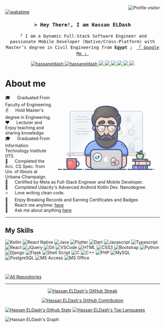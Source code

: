 <a href="https://komarev.com/ghpvc/?username=hassaneldash">
  <img align="right" src="https://komarev.com/ghpvc/?username=hassaneldash&label=Visitors&color=0e75b6&style=flat" alt="Profile visitor" />
</a>


[![wakatime](https://wakatime.com/badge/user/018d0815-72c4-4cbd-813f-ae04bae75ceb.svg)](https://wakatime.com/@hassaneldash)

<!-- Intro  -->
<h3 align="center">
        <samp>&gt; Hey There!, I am
                <b>Hassan ELDash</b>
        </samp>
</h3>
<p align="center"> 
  <samp>
    「 I am a Dynamic Full-Stack Software Engineer and passionate Mobile Developer (Native/Cross-Platform) with Master’s degree in Civil Engineering from <b>Egypt</b> 」
    <a href="https://www.google.com/search?q=Hassan+ELDash">「 Google Me 」</a> <br/>
  </samp>
</p>

<p align="center">
  
 <a href="https://linkedin.com/in/hassaneldash" target="_blank">
  <img src="https://img.shields.io/badge/LinkedIn-0077B5?style=for-the-badge&logo=linkedin&logoColor=white" alt="hassaneldash"/>
 </a>
  
 <a href="https://t.me/hassaneldash" target="_blank">
  <img src="https://img.shields.io/badge/Telegram-2CA5E0?style=for-the-badge&logo=telegram&logoColor=white" alt="hassaneldash"  />
  </a> 
 
 <a href="https://www.coursera.org/learner/hassaneldash" target="_blank">
  <img src="https://img.shields.io/badge/Coursera-0056D2?style=for-the-badge&logo=Coursera&logoColor=white" />
 </a>
 
 <a href="https://confirm.udacity.com/HRYNQV6C" target="_blank">
  <img src="https://img.shields.io/badge/Udacity-grey?style=for-the-badge&logo=udacity&logoColor=white" />
 </a>
  
 <a href="https://www.credly.com/users/hassaneldash/badges" target="_blank">
  <img src="https://img.shields.io/badge/Credly-FF6B00?style=for-the-badge&logo=credly&logoColor=white" />
 </a>
 
 <a href="https://www.udemy.com/user/hassaneldash/" target="_blank">
  <img src="https://img.shields.io/badge/Udemy-A435F0?style=for-the-badge&logo=udemy&logoColor=white" />
 </a>
 
 <a href="https://www.sololearn.com/en/profile/29567807" target="_blank">
  <img src="https://img.shields.io/badge/Sololearn-149EF2?style=for-the-badge&logo=sololearn&logoColor=white" />
 </a>
 
 <a href="https://twitter.com/Hassan_ELDash" target="_blank">
  <img src="https://img.shields.io/badge/Twitter-1DA1F2?style=for-the-badge&logo=twitter&logoColor=white" />
 </a>
 
</p>

<!-- About Section -->
 # About me
<p>
 <img align="right" width="350" src="/assets/programmer.gif" alt="Coding gif" />

 🎓 &emsp; Graduated From Faculty of Engineering. <br/>
 ✌️ &emsp; Hold Master's degree in Engineering. <br/>
 ❤️ &emsp; Lecturer and Enjoy teaching and sharing knowledge <br/>
 🎓 &emsp; Graduated From Information Technology Institute (ITI). <br/>
 🎯 &emsp; Completed the Acc. CS Spec. from Uni. of Illinois at Urbana-Champaign. <br/>
 🪪 &emsp; Certified by Meta as Full-Stack Engineer and Mobile Developer. <br/>
 📜 &emsp; Completed Udacity's Advanced Android Kotlin Dev. Nanodegree. <br/>
 ⭐ &emsp; Love writing clean code. <br/>
 🏅 &emsp; Enjoy Breaking Records and Earning Certificates and Badges<br/>
 📧 &emsp; Reach me anytime: [here](mailto:hassan.eldash@yahoo.com)<br/>
 💬 &emsp; Ask me about anything [here](https://t.me/hassaneldash)
</p>
<hr/>

<!-- Skills Section -->
## My Skills

![Kotlin](https://img.shields.io/badge/Kotlin-0095D5?style=for-the-badge&labelColor=white&logo=Kotlin&logoColor=0095D5)
![React Native](https://img.shields.io/badge/React_Native-20232A?style=for-the-badge&labelColor=white&logo=react&logoColor=20232A)
![Java](https://img.shields.io/badge/Java-ED8B00?style=for-the-badge&labelColor=white&logo=openjdk&logoColor=ED8B00)
![Flutter](https://img.shields.io/badge/Flutter-02569B?style=for-the-badge&labelColor=white&logo=Flutter&logoColor=02569B)
![Dart](https://img.shields.io/badge/Dart-0175C2?style=for-the-badge&labelColor=white&logo=Dart&logoColor=0175C2)
![Javascript](https://img.shields.io/badge/Javascript-F0DB4F?style=for-the-badge&labelColor=white&logo=javascript&logoColor=F0DB4F)
![Typescript](https://img.shields.io/badge/Typescript-007acc?style=for-the-badge&labelColor=white&logo=typescript&logoColor=007acc)
![React](https://img.shields.io/badge/React-61DBFB?style=for-the-badge&labelColor=white&k&logo=react&logoColor=61DBFB)
![JQuery](https://img.shields.io/badge/jQuery-0769AD?style=for-the-badge&labelColor=white&logo=jQuery&logoColor=0769AD)
![Git](https://img.shields.io/badge/Git-F05032?style=for-the-badge&labelColor=white&logo=git&logoColor=F05032)
![VSCode](https://img.shields.io/badge/Visual_Studio-0078d7?style=for-the-badge&labelColor=white&logo=visual%20studio&logoColor=0078d7)
![HTML](https://img.shields.io/badge/HTML5-E34F26?style=for-the-badge&labelColor=white&logo=html5&logoColor=E34F26)
![CSS3](https://img.shields.io/badge/CSS3-1572B6?style=for-the-badge&labelColor=white&logo=css3&logoColor=1572B6)
![Bootstrap](https://img.shields.io/badge/Bootstrap-563D7C?style=for-the-badge&labelColor=white&logo=bootstrap&logoColor=563D7C)
![Python](https://img.shields.io/badge/python-14354C?style=for-the-badge&labelColor=white&logo=python&logoColor=14354C)
![Django](https://img.shields.io/badge/Django-092E20?style=for-the-badge&labelColor=white&logo=Django&logoColor=092E20)
![Flask](https://img.shields.io/badge/Flask-000000?style=for-the-badge&labelColor=white&logo=Flask&logoColor=000000)
![Shell Script](https://img.shields.io/badge/Shell_Script-121011?style=for-the-badge&labelColor=white&logo=gnu-bash&logoColor=121011)
![C](https://img.shields.io/badge/C-00599C?style=for-the-badge&labelColor=white&logo=C&logoColor=00599C)
![C++](https://img.shields.io/badge/C%2B%2B-00599C?style=for-the-badge&labelColor=white&logo=C%2B%2B&logoColor=00599C)
![PHP](https://img.shields.io/badge/PHP-777BB4?style=for-the-badge&labelColor=white&logo=PHP&logoColor=777BB4)
![MySQL](https://img.shields.io/badge/MySQL-00000F?style=for-the-badge&labelColor=white&logo=MySQL&logoColor=00000F)
![PostgreSQL](https://img.shields.io/badge/PostgreSQL-316192?style=for-the-badge&labelColor=white&logo=PostgreSQL&logoColor=316192)
![MS Access](https://img.shields.io/badge/Microsoft_Access-A4373A?style=for-the-badge&labelColor=white&logo=microsoft-access&logoColor=A4373A)
![MS Office](https://img.shields.io/badge/Microsoft_Office-D83B01?style=for-the-badge&labelColor=white&logo=microsoft&logoColor=D83B01)

<!-- States Section -->
<br/>
<p align="left">
  <a href="https://github.com/hassaneldash?tab=repositories" target="_blank"><img alt="All Repositories" title="All Repositories" src="https://img.shields.io/badge/-All%20Repos-2962FF?style=for-the-badge&logo=koding&logoColor=white"/></a>
</p>
<hr/>
<p align="center">
  <a href="https://github.com/hassaneldash">
    <img src="https://github-readme-streak-stats.herokuapp.com/?user=hassaneldash&theme=radical&border=7F3FBF&background=0D1117" alt="Hassan ELDash's GitHub Streak"/>
  </a>
</p>
<p align="center">
  <a href="https://github.com/hassaneldash">
    <img src="https://github-profile-summary-cards.vercel.app/api/cards/profile-details?username=hassaneldash&theme=radical" alt="Hassan ELDash's GitHub Contribution"/>
  </a>
</p>
<a> 
    <a href="https://github.com/hassaneldash"><img alt="Hassan ELDash's Github Stats" src="https://denvercoder1-github-readme-stats.vercel.app/api?username=hassaneldash&show_icons=true&count_private=true&theme=react&border_color=7F3FBF&bg_color=0D1117&title_color=F85D7F&icon_color=F8D866" height="192px" width="49.5%"/></a>
  <a href="https://github.com/hassaneldash"><img alt="Hassan ELDash's Top Languages" src="https://denvercoder1-github-readme-stats.vercel.app/api/top-langs/?username=hassaneldash&langs_count=8&layout=compact&theme=react&border_color=7F3FBF&bg_color=0D1117&title_color=F85D7F&icon_color=F8D866" height="192px" width="49.5%"/></a>
  <br/>
</a>

![Hassan ELDash's Graph](https://github-readme-activity-graph.vercel.app/graph?username=hassaneldash&custom_title=Hassan%20ELDash%27s%20GitHub%20Activity%20Graph&bg_color=0D1117&color=7F3FBF&line=7F3FBF&point=7F3FBF&area_color=FFFFFF&title_color=FFFFFF&area=true)
